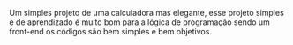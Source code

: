Um simples projeto de uma calculadora mas elegante, esse projeto simples e de aprendizado é muito bom para a lógica de programação sendo um front-end
os códigos são bem simples e bem objetivos.
